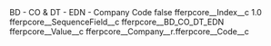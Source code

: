 <?xml version="1.0" encoding="UTF-8"?>
<CustomMetadata xmlns="http://soap.sforce.com/2006/04/metadata" xmlns:xsi="http://www.w3.org/2001/XMLSchema-instance" xmlns:xsd="http://www.w3.org/2001/XMLSchema">
    <label>BD - CO &amp; DT - EDN - Company Code</label>
    <protected>false</protected>
    <values>
        <field>fferpcore__Index__c</field>
        <value xsi:type="xsd:double">1.0</value>
    </values>
    <values>
        <field>fferpcore__SequenceField__c</field>
        <value xsi:type="xsd:string">fferpcore__BD_CO_DT_EDN</value>
    </values>
    <values>
        <field>fferpcore__Value__c</field>
        <value xsi:type="xsd:string">fferpcore__Company__r.fferpcore__Code__c</value>
    </values>
</CustomMetadata>
